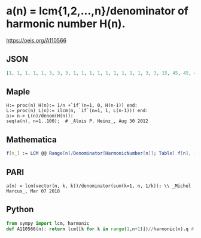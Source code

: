 # a\(n\) \= lcm\{1,2,\.\.\.,n\}/denominator of harmonic number H\(n\)\.
https://oeis.org/A110566
## JSON
```JSON
[1, 1, 1, 1, 1, 3, 3, 3, 1, 1, 1, 1, 1, 1, 1, 1, 1, 3, 3, 15, 45, 45, 45, 15, 3, 3, 1, 1, 1, 1, 1, 1, 11, 11, 11, 11, 11, 11, 11, 11, 11, 77, 77, 7, 7, 7, 7, 7, 1, 1, 1, 1, 1, 3, 3, 3, 3, 3, 3, 3, 3, 3, 9, 9, 9, 27, 27, 27, 9, 9, 9, 3, 3, 3, 3, 3, 33, 33, 33, 33, 11, 11, 11, 11, 11, 11, 11, 1, 1, 1]
```
## Maple
```Maple
H:= proc(n) H(n):= 1/n +`if`(n=1, 0, H(n-1)) end:
L:= proc(n) L(n):= ilcm(n, `if`(n=1, 1, L(n-1))) end:
a:= n-> L(n)/denom(H(n)):
seq(a(n), n=1..100);  # _Alois P. Heinz_, Aug 30 2012
```
## Mathematica
```Mathematica
f[n_] := LCM @@ Range[n]/Denominator[HarmonicNumber[n]]; Table[ f[n], {n, 90}] (* _Robert G. Wilson v_, Sep 15 2005 *)
```
## PARI
```PARI
a(n) = lcm(vector(n, k, k))/denominator(sum(k=1, n, 1/k)); \\ _Michel Marcus_, Mar 07 2018
```
## Python
```Python
from sympy import lcm, harmonic
def A110566(n): return lcm([k for k in range(1,n+1)])//harmonic(n).q # _Chai Wah Wu_, Mar 06 2021
```
